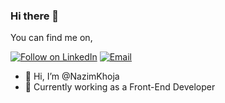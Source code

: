 ### Hi there 👋



You can find me on,

<p align="left">
  <a href="https://www.linkedin.com/in/nazim-khoja/"><img title="Follow on LinkedIn" src="https://img.shields.io/badge/LinkedIn-0077B5?style=for-the-badge&logo=linkedin&logoColor=white"/></a>
  <a href="mailto:nazimkhoja94@gmail.com"><img title="Email" src="https://img.shields.io/badge/Gmail-D14836?style=for-the-badge&logo=gmail&logoColor=white"/></a> 
  
</p>

- 👋 Hi, I’m @NazimKhoja
- 🏫 Currently working as a Front-End Developer


